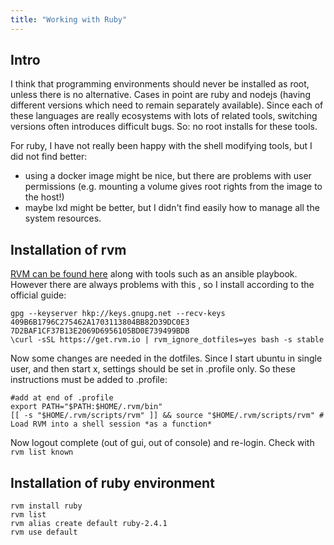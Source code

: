 ```yaml
---
title: "Working with Ruby"
---
```


## Intro

I think that programming environments should never be installed as root, unless there is no alternative.
Cases in point are ruby and nodejs (having different versions which need to remain separately available). 
Since each of these languages are really ecosystems with lots of related tools, switching versions often introduces difficult bugs.
So: no root installs for these tools.

For ruby, I have not really been happy with the shell modifying tools, but I did not find better:
- using a docker image might be nice, but there are problems with user permissions (e.g. mounting a volume gives root rights from the image to the host!)
- maybe lxd might be better, but I didn't find easily how to manage all the system resources.

## Installation of rvm

[RVM can be found here](https://github.com/rvm) along with tools such as an ansible playbook. 
However there are always problems with this , so I install according to the official guide:

```shell
gpg --keyserver hkp://keys.gnupg.net --recv-keys 409B6B1796C275462A1703113804BB82D39DC0E3 7D2BAF1CF37B13E2069D6956105BD0E739499BDB
\curl -sSL https://get.rvm.io | rvm_ignore_dotfiles=yes bash -s stable
```

Now some changes are needed in the dotfiles. Since I start ubuntu in single user, and then start x, settings should be set in .profile only. So these instructions must be added to .profile:
```
#add at end of .profile
export PATH="$PATH:$HOME/.rvm/bin"
[[ -s "$HOME/.rvm/scripts/rvm" ]] && source "$HOME/.rvm/scripts/rvm" # Load RVM into a shell session *as a function*
```

Now logout complete (out of gui, out of console) and re-login. Check with ```rvm list known```


## Installation of ruby environment

```
rvm install ruby
rvm list
rvm alias create default ruby-2.4.1
rvm use default
```



